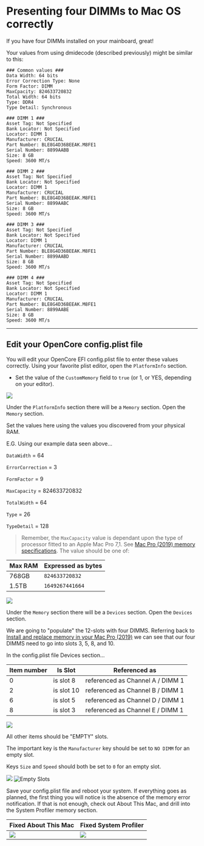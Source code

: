 # Presenting four DIMMs to Mac OS correctly

If you have four DIMMs installed on your mainboard, great! 

Your values from using dmidecode (described previously) might be similar to this:

```
### Common values ###
Data Width: 64 bits
Error Correction Type: None
Form Factor: DIMM
MaxCpacity: 824633720832
Total Width: 64 bits
Type: DDR4
Type Detail: Synchronous

### DIMM 1 ###
Asset Tag: Not Specified
Bank Locator: Not Specified
Locator: DIMM 1
Manufacturer: CRUCIAL
Part Number: BLE8G4D36BEEAK.M8FE1
Serial Number: 8899AABB
Size: 8 GB
Speed: 3600 MT/s

### DIMM 2 ###
Asset Tag: Not Specified
Bank Locator: Not Specified
Locator: DIMM 1
Manufacturer: CRUCIAL
Part Number: BLE8G4D36BEEAK.M8FE1
Serial Number: 8899AABC
Size: 8 GB
Speed: 3600 MT/s

### DIMM 3 ###
Asset Tag: Not Specified
Bank Locator: Not Specified
Locator: DIMM 1
Manufacturer: CRUCIAL
Part Number: BLE8G4D36BEEAK.M8FE1
Serial Number: 8899AABD
Size: 8 GB
Speed: 3600 MT/s

### DIMM 4 ###
Asset Tag: Not Specified
Bank Locator: Not Specified
Locator: DIMM 1
Manufacturer: CRUCIAL
Part Number: BLE8G4D36BEEAK.M8FE1
Serial Number: 8899AABE
Size: 8 GB
Speed: 3600 MT/s
```

---

## Edit your OpenCore config.plist file

You will edit your OpenCore EFI config.plist file to enter these values correctly.
Using your favorite plist editor, open the `PlatformInfo` section.
* Set the value of the `CustomMemory` field to `true` (or 1, or YES, depending on your editor).

![](../images/post-install/memory-md/memory-platforminfo-custommemory.png)

Under the `PlatformInfo` section there will be a `Memory` section. Open the `Memory` section.

Set the values here using the values you discovered from your physical RAM.

E.G. Using our example data seen above...

`DataWidth` = 64

`ErrorCorrection` = 3

`FormFactor` = 9

`MaxCapacity` = 824633720832

`TotalWidth` = 64

`Type` = 26

`TypeDetail` = 128

> Remember, the `MaxCapacity` value is dependant upon the type of processor fitted to an Apple Mac Pro 7,1. See [Mac Pro (2019) memory specifications](https://support.apple.com/en-gb/HT210405). The value should be one of:

| Max RAM | Expressed as bytes |
|---------|--------------------|
| 768GB | `824633720832` |
| 1.5TB | `1649267441664` |

![](../images/post-install/memory-md/memory-platforminfo-memory.png)




Under the `Memory` section there will be a `Devices` section. Open the `Devices` section.

We are going to "populate" the 12-slots with four DIMMS. Referring back to [Install and replace memory in your Mac Pro (2019)](https://support.apple.com/en-gb/HT210103?cid=macOS_UI_Memory_article_HT210103) we can see that our four DIMMS need to go into slots 3, 5, 8, and 10.

In the config.plist file Devices section...

| Item number | Is Slot | Referenced as |
|-------------|---------|---------------|
| 0 | is slot 8 | referenced as Channel A / DIMM 1 |
| 2 | is slot 10 | referenced as Channel B / DIMM 1 |
| 6 | is slot 5 | referenced as Channel D / DIMM 1 |
| 8 | is slot 3 | referenced as Channel E / DIMM 1 |

![](../images/post-install/memory-md/memory-platforminfo-memory-devices-populated.png)

All other items should be "EMPTY" slots.

The important key is the `Manufacturer` key should be set to `NO DIMM` for an empty slot. 

Keys `Size` and `Speed` should both be set to `0` for an empty slot.

![](../images/post-install/memory-md/memory-platforminfo-memory-devices-empty-1.png)
![Empty Slots](../images/post-install/memory-md/memory-platforminfo-memory-devices-empty-2.png)

Save your config.plist file and reboot your system. If everything goes as planned, the first thing you will notice is the absence of the memory error notification. If that is not enough, check out About This Mac, and drill into the System Profiler memory section.

| Fixed About This Mac | Fixed System Profiler |
| :--- | :--- |
| ![](../images/post-install/memory-md/memory-fixed-aboutthismac.png) | ![](../images/post-install/memory-md/memory-fixed-system-profiler.png) | 

